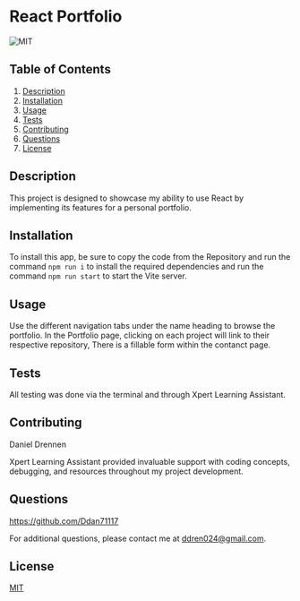 # React Portfolio

![MIT](https://img.shields.io/badge/License-MIT-yellow.svg)

## Table of Contents

1. [Description](#description)
2. [Installation](#installation)
3. [Usage](#usage)
4. [Tests](#tests)
5. [Contributing](#contributing)
6. [Questions](#questions)
7. [License](#license)

## Description

This project is designed to showcase my ability to use React by implementing its features for a personal portfolio.

## Installation

To install this app, be sure to copy the code from the Repository and run the command `npm run i` to install the required dependencies and run the command `npm run start` to start the Vite server.

## Usage

Use the different navigation tabs under the name heading to browse the portfolio. In the Portfolio page, clicking on each project will link to their respective repository, There is a fillable form within the contanct page.

## Tests

All testing was done via the terminal and through Xpert Learning Assistant.

## Contributing

Daniel Drennen

Xpert Learning Assistant provided invaluable support with coding concepts, debugging, and resources throughout my project development.

## Questions

https://github.com/Ddan71117

For additional questions, please contact me at ddren024@gmail.com.

## License

[MIT](https://opensource.org/licenses/MIT)
